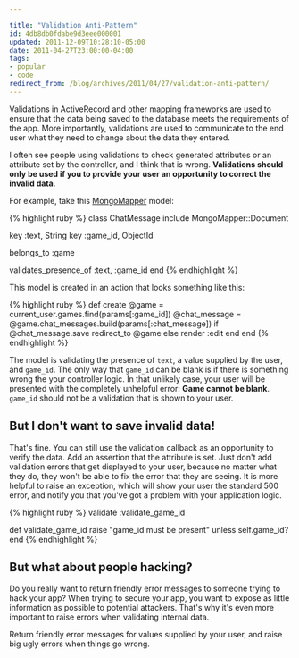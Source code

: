 ```yaml
---

title: "Validation Anti-Pattern"
id: 4db8db0fdabe9d3eee000001
updated: 2011-12-09T10:28:10-05:00
date: 2011-04-27T23:00:00-04:00
tags:
- popular
- code
redirect_from: /blog/archives/2011/04/27/validation-anti-pattern/
---
```


Validations in ActiveRecord and other mapping frameworks are used to ensure that the data being saved to the database meets the requirements of the app. More importantly, validations are used to communicate to the end user what they need to change about the data they entered.

I often see people using validations to check generated attributes or an attribute set by the controller, and I think that is wrong. **Validations should only be used if you to provide your user an opportunity to correct the invalid data**.

For example, take this [MongoMapper](http://mongomapper.com) model:

{% highlight ruby %}
class ChatMessage
  include MongoMapper::Document

  key :text, String
  key :game_id, ObjectId

  belongs_to :game

  validates_presence_of :text, :game_id
end
{% endhighlight %}

This model is created in an action that looks something like this:

{% highlight ruby %}
def create
  @game = current_user.games.find(params[:game_id])
  @chat_message = @game.chat_messages.build(params[:chat_message])
  if @chat_message.save
    redirect_to @game
  else
    render :edit
  end
end
{% endhighlight %}

The model is validating the presence of `text`, a value supplied by the user, and `game_id`. The only way that `game_id` can be blank is if there is something wrong the your controller logic. In that unlikely case, your user will be presented with the completely unhelpful error: **Game cannot be blank**. `game_id` should not be a validation that is shown to your user.

But I don't want to save invalid data!
--------------------------------------

That's fine. You can still use the validation callback as an opportunity to verify the data. Add an assertion that the attribute is set. Just don't add validation errors that get displayed to your user, because no matter what they do, they won't be able to fix the error that they are seeing. It is more helpful to raise an exception, which will show your user the standard 500 error, and notify you that you've got a problem with your application logic.

{% highlight ruby %}
validate :validate_game_id

def validate_game_id
  raise "game_id must be present" unless self.game_id?
end
{% endhighlight %}

But what about people hacking?
------------------------------

Do you really want to return friendly error messages to someone trying to hack your app? When trying to secure your app, you want to expose as little information as possible to potential attackers. That's why it's even more important to raise errors when validating internal data.

Return friendly error messages for values supplied by your user, and raise big ugly errors when things go wrong.
